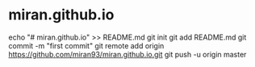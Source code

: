 # miran.github.io
echo "# miran.github.io" >> README.md
git init
git add README.md
git commit -m "first commit"
git remote add origin https://github.com/miran93/miran.github.io.git
git push -u origin master
